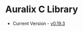 # Auralix C Library
- Current Version - [v0.19.3](https://github.com/auralix/alx-202-af-10-1-auralix-c-lib/tree/v0.19.3)
